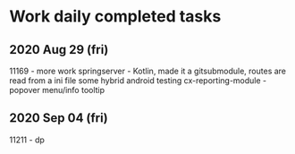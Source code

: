 # Work daily completed tasks

## 2020 Aug 29 (fri)

11169 - more work
springserver - Kotlin, made it a gitsubmodule, routes are read from a ini file
some hybrid android testing
cx-reporting-module - popover menu/info tooltip

## 2020 Sep 04 (fri)

11211 - dp
